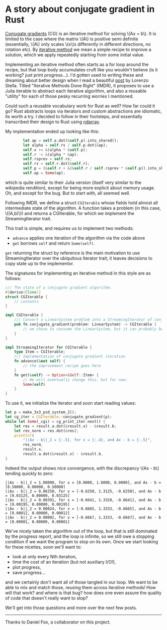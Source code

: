 # A story about conjugate gradient in Rust

[Conjugate
gradients](https://en.wikipedia.org/wiki/Conjugate_gradient_method)
(CG) is an iterative method for solving \\(Ax = b\\). It is limited to
the case where the matrix \\(A\\) is positive semi definite
(essentially, \\(A\\) only scales \\(x\\)s differently in different
directions, no rotation etc). By [iterative
method](https://en.wikipedia.org/wiki/Iterative_method) we mean a
simple recipe to improve a solution, which we apply repeatedly
starting from some initial value.

Implementing an iterative method often starts as a for loop around the
recipe, but that loop body accumulates cruft like you wouldn't believe
(is it working? just print progress...). I'd gotten used to writing
these and dreaming about better design when I read a beautiful
[post](https://lostella.github.io/2018/07/25/iterative-methods-done-right.html)
by Lorenzo Stella. Titled "Iterative Methods Done Right" (IMDR), it
proposes to use a Julia iterable to abstract each iterative algorithm,
and also a reusable "utility" for each of those pesky recurring
worries I mentioned.

Could such a reusable vocabulary work for Rust as well? How far could
it go? Rust abstracts loops via iterators and custom abstractions are
idiomatic, its worth a try. I decided to follow in their footsteps,
and essentially transcribed their design to Rust using
[ndarray](https://github.com/rust-ndarray/ndarray).

My implementation ended up looking like this:

```rust
        let ap = self.a.dot(&self.p).into_shared();
        let alpha = self.rs / self.p.dot(&ap);
        self.x += &(alpha * &self.p);
        self.r -= &(alpha * &ap);
        self.rsprev = self.rs;
        self.rs = self.r.dot(&self.r);
        self.p = (&self.r + &(&self.r / self.rsprev * &self.p)).into_shared();
        self.ap = Some(ap);
```

which is quite similar to their Julia version (itself very similar to
the wikipedia rendition), except for being more explicit about memory
usage. Oh, and except for the bug. But to start with, all seemed well.

Following IMDR, we define a struct `CGIterable` whose fields hold
almost all intermediate state of the algorithm. A function takes a
problem (in this case, \\((A,b)\\)) and returns a CGIterable, for which
we implement the StreamingIterator trait. 

This trait is simple, and requires us to implement two methods:

- `advance` applies one iteration of the algorithm via the code above
- `get` borrows `self` and return `Some(self)`. 

`get` returning the struct by reference is the main motivation to use
StreamingIterator over the ubiquitous Iterator trait; it leaves
decisions to copy state up to the implementor.

The signatures for implementing an iterative method in this style are as follows:
```rust
/// The state of a conjugate gradient algorithm.
#[derive(Clone)]
struct CGIterable {
    // contents
}

impl CGIterable {
    /// Convert a LinearSystem problem into a StreamingIterator of conjugate gradient solutions.
    pub fn conjugate_gradient(problem: LinearSystem) -> CGIterable {
	    // we chose to consume the LinearSystem, but it can probably be borrowed instead
    }
}

impl StreamingIterator for CGIterable {
    type Item = CGIterable;
    /// Implementation of conjugate gradient iteration
    fn advance(&mut self) {
	    // the improvement recipe goes here
    }
    fn get(&self) -> Option<&Self::Item> {
	    // We will eventually change this, but for now:
        Some(self)
    }
}
```

To use it, we initialize the iterator and soon start reading values:

```rust
let p = make_3x3_psd_system_2();
let cg_iter = CGIterable::conjugate_gradient(p);
while let Some(_cgi) = cg_print_iter.next() {
	let res = result.a.dot(&result.x) - &result.b;
	let res_norm = res.dot(&res);
    println!(
        "||Ax - b||_2 = {:.5}, for x = {:.4}, and Ax - b = {:.5}",
        res_norm,
		result.x,
		result.a.dot(&result.x) - &result.b,
}
```

Indeed the output shows nice convergence, with the discrepancy \\(Ax -
b\\) tending quickly to zero:

```
||Ax - b||_2 = 1.00000, for x = [0.0000, 1.0000, 0.0000], and Ax - b = [0.50000, 0.00000, 0.50000]
||Ax - b||_2 = 0.06250, for x = [-0.6250, 1.3125, -0.6250], and Ax - b = [0.03125, 0.00000, 0.03125]
||Ax - b||_2 = 0.00391, for x = [-0.6641, 1.3320, -0.6641], and Ax - b = [0.00195, 0.00000, 0.00195]
||Ax - b||_2 = 0.00024, for x = [-0.6665, 1.3333, -0.6665], and Ax - b = [0.00012, 0.00000, 0.00012]
||Ax - b||_2 = 0.00002, for x = [-0.6667, 1.3333, -0.6667], and Ax - b = [0.00001, 0.00000, 0.00001]
```

We've nicely taken the algorithm out of the loop, but that is still
dominated by the progress report, and the loop is infinite, so we
still owe a stopping condition if we want the program to stop on its
own. Once we start looking for these niceties, soon we'll want to:

- look at only every Nth iteration,
- time the cost of an iteration (but not auxiliary I/O!), 
- plot progress,
- save progress...

and we certainly don't want all of those tangled in our loop. We want
to be able to mix and match those, reusing them across iterative
methods! How will that work? and where is that bug? how does one even
assure the quality of code that doesn't really want to stop?

We'll get into those questions and more over the next few posts.

----

Thanks to Daniel Fox, a collaborator on this project.
